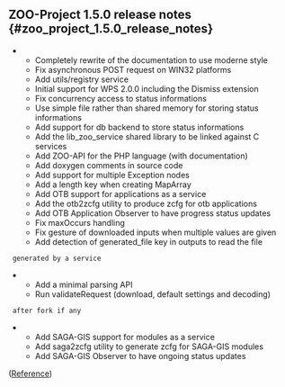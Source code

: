 ## ZOO-Project 1.5.0 release notes {#zoo_project_1.5.0_release_notes}

-   -   Completely rewrite of the documentation to use moderne style
    -   Fix asynchronous POST request on WIN32 platforms
    -   Add utils/registry service
    -   Initial support for WPS 2.0.0 including the Dismiss extension
    -   Fix concurrency access to status informations
    -   Use simple file rather than shared memory for storing status
        informations
    -   Add support for db backend to store status informations
    -   Add the lib_zoo_service shared library to be linked against C
        services
    -   Add ZOO-API for the PHP language (with documentation)
    -   Add doxygen comments in source code
    -   Add support for multiple Exception nodes
    -   Add a length key when creating MapArray
    -   Add OTB support for applications as a service
    -   Add the otb2zcfg utility to produce zcfg for otb applications
    -   Add OTB Application Observer to have progress status updates
    -   Fix maxOccurs handling
    -   Fix gesture of downloaded inputs when multiple values are given
    -   Add detection of generated_file key in outputs to read the file

` generated by a service`

-   -   Add a minimal parsing API
    -   Run validateRequest (download, default settings and decoding)

` after fork if any`

-   -   Add SAGA-GIS support for modules as a service
    -   Add saga2zcfg utility to generate zcfg for SAGA-GIS modules
    -   Add SAGA-GIS Observer to have ongoing status updates

([Reference](http://lists.osgeo.org/pipermail/zoo-discuss/2015-July/001293.html))

